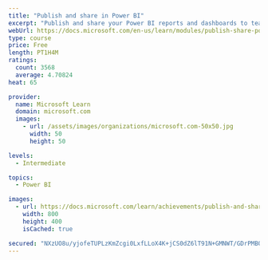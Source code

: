 ```yaml
---
title: "Publish and share in Power BI"
excerpt: "Publish and share your Power BI reports and dashboards to teammates in your organization or to everyone on the web."
webUrl: https://docs.microsoft.com/en-us/learn/modules/publish-share-power-bi/
type: course
price: Free
length: PT1H4M
ratings:
  count: 3568
  average: 4.70824
heat: 65

provider:
  name: Microsoft Learn
  domain: microsoft.com
  images:
    - url: /assets/images/organizations/microsoft.com-50x50.jpg
      width: 50
      height: 50

levels:
  - Intermediate

topics:
  - Power BI

images:
  - url: https://docs.microsoft.com/learn/achievements/publish-and-share-with-power-bi-desktop-social.png
    width: 800
    height: 400
    isCached: true

secured: "NXzUO8u/yjofeTUPLzKmZcgi0LxfLLoX4K+jCS0dZ6lT91N+GMNWT/GDrPMBQ1cYuxD4rETWLdZFCSDxww0Ld1s5kSrt1/1G8Vzrq/Nq3ZuQNe80TxvTCmNZTojOitLySRHQWsu3pVh/tLMNdEF3Fq50cfgdpbgVjTFDtm/wDtnGPGTpumXrHwd7j3iR/2v7f5uygsJ2NX+DbPdOUEsVwhI25Y4jj0z/C+Tjqmcon3Ct9rr49l7pCQ7lEvvRaQD1y0cZGGDymufM7PnWq5/2Pkl+0c/p2IBjZQl9RtgiAa8sD7wcqRvvvMXmWzxDElsiU80cQZsOQotceR6ihNHyK4OCEeK88zS6Z2AG1WRbcb3DAXPPi12gDW2WUfANjPW5qs23zZIrkqTuWxVQTEHtql+6V1EhzZro0RelFlk5kDE=;lq8zJJ4d1asw2BtXFIgBMQ=="
---
```


